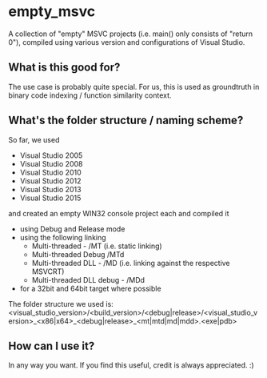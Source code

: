 # empty\_msvc
A collection of "empty" MSVC projects (i.e. main() only consists of "return 0"), compiled using various version and configurations of Visual Studio.

## What is this good for?

The use case is probably quite special.
For us, this is used as groundtruth in binary code indexing / function similarity context.

## What's the folder structure / naming scheme?

So far, we used

  * Visual Studio 2005
  * Visual Studio 2008
  * Visual Studio 2010
  * Visual Studio 2012
  * Visual Studio 2013
  * Visual Studio 2015

and created an empty WIN32 console project each and compiled it

 * using Debug and Release mode
 * using the following linking
   * Multi-threaded - /MT (i.e. static linking)
   * Multi-threaded Debug /MTd
   * Multi-threaded DLL - /MD (i.e. linking against the respective MSVCRT)
   * Multi-threaded DLL debug - /MDd
* for a 32bit and 64bit target where possible

The folder structure we used is:
<visual\_studio\_version>/<build\_version>/<debug|release>/<visual\_studio\_version>\_<x86|x64>\_<debug|release>\_<mt|mtd|md|mdd>.<exe|pdb>

## How can I use it?

In any way you want. If you find this useful, credit is always appreciated. :)
